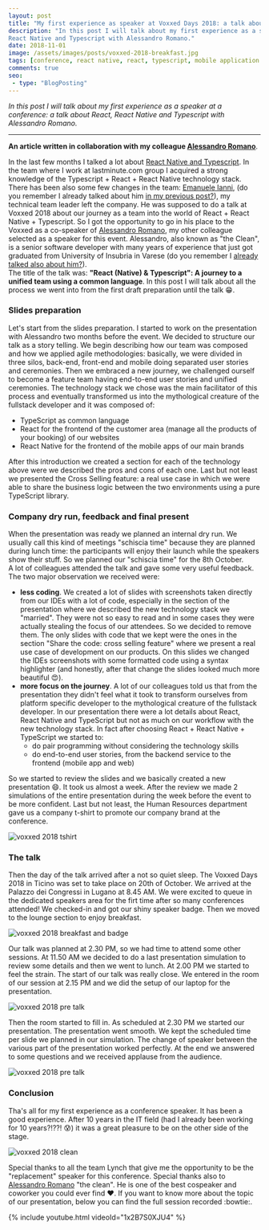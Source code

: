 ```yaml
---
layout: post
title: "My first experience as speaker at Voxxed Days 2018: a talk about React, React Native and Typescript"
description: "In this post I will talk about my first experience as a speaker at a conference: a talk about React, 
React Native and Typescript with Alessandro Romano."
date: 2018-11-01
image: /assets/images/posts/voxxed-2018-breakfast.jpg
tags: [conference, react native, react, typescript, mobile application development, web development]
comments: true
seo:
 - type: "BlogPosting"
---
```


*In this post I will talk about my first experience as a speaker at a conference: a talk about React, React Native 
and Typescript with Alessandro Romano.*

---

**An article written in collaboration with my colleague [Alessandro Romano](https://www.linkedin.com/in/alessandroromano92/ "Alessandro Romano")**.

In the last few months I talked a lot about [React Native and Typescript](/2018/07/04/react-native-typescript-existing-app.html). In the team where I work 
at lastminute.com group I acquired a strong knowledge of the Typescript + React + React Native technology stack. 
There has been also some few changes in the team: [Emanuele Ianni](https://www.linkedin.com/in/emanueleianni/ "Emanuele Ianni"), (do 
you remember I already talked about him [in my previous post?](/2018/03/20/golden-master-test-characterization-test-legacy-code.html)), my technical team leader left the company. He was supposed to do a talk at Voxxed 2018 about our 
journey as a team into the world of React + React Native + Typescript. So I got the opportunity to go in his place to the Voxxed as a co-speaker of [Alessandro Romano](https://www.linkedin.com/in/alessandroromano92/ "Alessandro Romano"),
 my other colleague selected as a speaker for this event. 
Alessandro, also known as "the Clean", is a senior software developer with many years of experience that just got 
graduated from University of Insubria in Varese (do you remember I [already talked also about him?](/2018/08/02/design-thinking-design-sprint-workshop.html)).   
The title of the talk was: **"React (Native) & Typescript": A journey to a unified team using a common language**.
In this post I will talk about all the process we went into from the first draft preparation until the talk :grin:.

### Slides preparation
Let's start from the slides preparation. I started to work on the presentation with Alessandro two months before the 
event. We decided to structure our talk as a story telling. We begin describing how our team was composed and how we 
applied agile methodologies: basically, we were divided in three silos, back-end, front-end and mobile doing 
separated user stories and ceremonies.
Then we embraced a new journey, we challenged ourself to become a feature team having end-to-end user stories and 
unified ceremonies. The technology stack we chose was the main facilitator of this process and eventually transformed
 us into the mythological creature of the fullstack developer and it was composed of:

* TypeScript as common language
* React for the frontend of the customer area (manage all the products of your booking) of our websites
* React Native for the frontend of the mobile apps of our main brands

After this introduction we created a section for each of the technology above were we described the pros and cons of 
each one. Last but not least we presented the Cross Selling feature: a real use case in which we were able to share 
the business logic between the two environments using a pure TypeScript library.  

### Company dry run, feedback and final present
When the presentation was ready we planned an internal dry run. We usually call this kind of meetings "schiscia time"
 because they are planned during lunch time: the participants will enjoy their launch while the speakers show their 
 stuff. So we planned our "schiscia time" for the 8th October.  
 A lot of colleagues attended the talk and gave some very useful feedback.
The two major observation we received were:
 
 * **less coding**. We created a lot of slides with screenshots taken directly from our IDEs with a lot of code, 
 especially in the section of the presentation where we described the new technology stack we "married". They 
 were not so easy to read and in some cases they were actually stealing the focus of our attendees. So we decided 
 to remove them. The only slides with code that we kept were the ones in the section "Share the code: cross selling 
 feature" where we present a real use case of development on our products. On this slides we changed the IDEs 
 screenshots with some formatted code using a syntax highlighter (and honestly, after that change the slides looked 
 much more beautiful :heart_eyes:).
 * **more focus on the journey**. A lot of our colleagues told us that from the presentation they didn't feel what it
  took to transform ourselves from platform specific developer to the mythological creature of the fullstack developer.
   In our presentation there were a lot details about React, React Native and TypeScript but not as much on our 
   workflow with the new technology stack. In fact after choosing React + React Native + TypeScript we started to:
   * do pair programming without considering the technology skills 
   * do end-to-end user stories, from the backend service to the frontend (mobile app and web) 

So we started to review the slides and we basically created a new presentation :smile:. It took us almost a week. 
 After the review we made 2 simulations of the entire presentation during the week before the event to be more 
 confident. Last but not least, the Human Resources department gave us a company t-shirt to promote our company brand
  at the conference.
  
![voxxed 2018 tshirt](/assets/images/posts/voxxed-2018-tshirt.jpg "voxxed 2018 tshirt")  

### The talk

Then the day of the talk arrived after a not so quiet sleep. The Voxxed Days 2018 in Ticino was set to take place on 
20th of October. We arrived at the Palazzo dei Congressi in Lugano at 8.45 AM. We were excited to queue in the 
dedicated speakers area for the firt time after so many conferences attended! We checked-in and got our shiny speaker
 badge. Then we moved to the lounge section to enjoy breakfast.
 
 ![voxxed 2018 breakfast and badge](/assets/images/posts/voxxed-2018-breakfast.jpg "voxxed 2018 breakfast and badge")  

Our talk was planned at 2.30 PM, so we had time to attend some other sessions. At 11.50 AM we decided to do a last 
presentation simulation to review some details and then we went to lunch. At 2.00 PM we started to feel the strain. 
The start of our talk was really close. We entered in the room of our session at 2.15 PM and we did the setup of our 
laptop for the presentation. 

 ![voxxed 2018 pre talk](/assets/images/posts/voxxed-2018-pre-talk.jpg "voxxed 2018 pre-talk")

Then the room started to fill in. As scheduled at 2.30 PM we started our presentation. The presentation went smooth.
We kept the scheduled time per slide we planned in our simulation. The change of speaker between the various part of 
the presentation worked perfectly. At the end we answered to some questions and we received applause from the 
audience.  

 ![voxxed 2018 pre talk](/assets/images/posts/voxxed-2018-talk.jpg "voxxed 2018 talk")

### Conclusion 

Tha's all for my first experience as a conference speaker. It has been a good experience. After 10 years in the IT 
field (had I already been working for 10 years?!??! :cold_sweat:) it was a great pleasure to be on the other side of 
the stage.

 ![voxxed 2018 clean](/assets/images/posts/voxxed-2018-clean.jpg "voxxed 2018 clean")

Special thanks to all the team Lynch that give me the opportunity to be the "replacement" speaker for this conference.
 Special thanks also to  [Alessandro Romano](https://www.linkedin.com/in/alessandroromano92/ "Alessandro Romano") 
 "the clean". He is one of the best cospeaker and coworker you could ever find :heart:. If you want to know more 
 about the topic of our presentation, below you can find the full session recorded :bowtie:.
 
 {% include youtube.html videoId="1x2B7S0XJU4" %}
     


